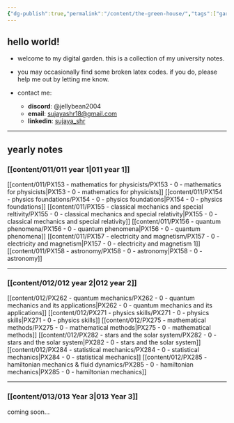```yaml
---
{"dg-publish":true,"permalink":"/content/the-green-house/","tags":["gardenEntry"],"created":"2024-11-25T10:50:32.000+00:00","updated":"2024-11-26T13:05:54.936+00:00"}
---
```


## hello world!

- welcome to my digital garden. this is a collection of my university notes.

- you may occasionally find some broken latex codes. if you do, please help me out by letting me know. 

- contact me: 
	- **discord**: @jellybean2004
	- **email**: [sujayashr18@gmail.com](mailto:sujayashr18@gmail.com)
	- **linkedin**: [sujaya_shr](https://www.linkedin.com/in/sujayashr/)

---
## yearly notes
### [[content/011/011 year 1\|011 year 1]]
[[content/011/PX153 - mathematics for physicists/PX153 - 0 - mathematics for physicists\|PX153 - 0 - mathematics for physicists]]
[[content/011/PX154 - physics foundations/PX154 - 0 - physics foundations\|PX154 - 0 - physics foundations]]
[[content/011/PX155 - classical mechanics and special reltivity/PX155 - 0 - classical mechanics and special relativity\|PX155 - 0 - classical mechanics and special relativity]]
[[content/011/PX156 - quantum phenomena/PX156 - 0 - quantum phenomena\|PX156 - 0 - quantum phenomena]]
[[content/011/PX157 - electricity and magnetism/PX157 - 0 - electricity and magnetism\|PX157 - 0 - electricity and magnetism 1]]
[[content/011/PX158 - astronomy/PX158 - 0 - astronomy\|PX158 - 0 - astronomy]]

---
### [[content/012/012 year 2\|012 year 2]]
[[content/012/PX262 - quantum mechanics/PX262 - 0 - quantum mechanics and its applications\|PX262 - 0 - quantum mechanics and its applications]]
[[content/012/PX271 - physics skills/PX271 - 0 - physics skills\|PX271 - 0 - physics skills]]
[[content/012/PX275 - mathematical methods/PX275 - 0 - mathematical methods\|PX275 - 0 - mathematical methods]]
[[content/012/PX282 - stars and the solar system/PX282 - 0 - stars and the solar system\|PX282 - 0 - stars and the solar system]]
[[content/012/PX284 - statistical mechanics/PX284 - 0 - statistical mechanics\|PX284 - 0 - statistical mechanics]]
[[content/012/PX285 - hamiltonian mechanics & fluid dynamics/PX285 - 0 - hamiltonian mechanics\|PX285 - 0 - hamiltonian mechanics]]

---
### [[content/013/013 Year 3\|013 Year 3]]
coming soon...